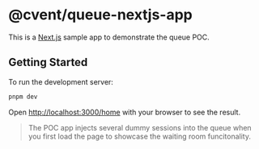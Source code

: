 # @cvent/queue-nextjs-app

This is a [Next.js](https://nextjs.org/) sample app to demonstrate the queue POC.

## Getting Started

To run the development server:

```bash
pnpm dev
```

Open [http://localhost:3000/home](http://localhost:3000/home) with your browser to see the result. 
> The POC app injects several dummy sessions into the queue when you first load the page to showcase the waiting room funcitonality.
